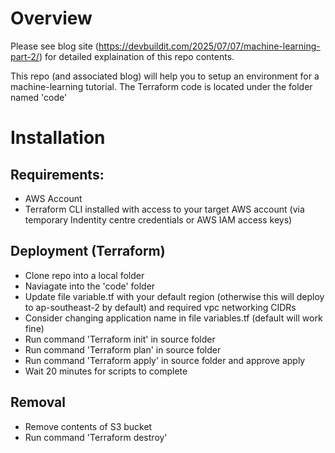 # Overview  

Please see blog site (https://devbuildit.com/2025/07/07/machine-learning-part-2/) for detailed explaination of this repo contents.

This repo (and associated blog) will help you to setup an environment for a machine-learning tutorial. The Terraform code is located under the folder named 'code'

# Installation  

## Requirements:
- AWS Account
- Terraform CLI installed with access to your target AWS account (via temporary Indentity centre credentials or AWS IAM access keys)

## Deployment (Terraform)
- Clone repo into a local folder
- Naviagate into the 'code' folder
- Update file variable.tf with your default region (otherwise this will deploy to ap-southeast-2 by default) and required vpc networking CIDRs
- Consider changing application name in file variables.tf (default will work fine)
- Run command 'Terraform init' in source folder
- Run command 'Terraform plan' in source folder
- Run command 'Terraform apply' in source folder and approve apply
- Wait 20 minutes for scripts to complete

## Removal
- Remove contents of S3 bucket
- Run command 'Terraform destroy'
